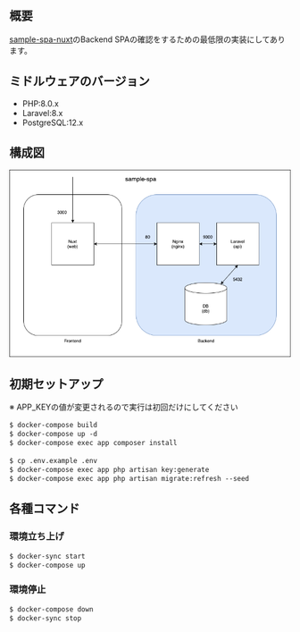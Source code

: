 ## 概要
[sample-spa-nuxt](https://github.com/nagi125/sample-spa-nuxt)のBackend
SPAの確認をするための最低限の実装にしてあります。

## ミドルウェアのバージョン
- PHP:8.0.x
- Laravel:8.x
- PostgreSQL:12.x

## 構成図
![構成図](./.doc/images/backend.png)

## 初期セットアップ
※ APP_KEYの値が変更されるので実行は初回だけにしてください
```
$ docker-compose build
$ docker-compose up -d
$ docker-compose exec app composer install

$ cp .env.example .env
$ docker-compose exec app php artisan key:generate
$ docker-compose exec app php artisan migrate:refresh --seed
```

## 各種コマンド
### 環境立ち上げ
```
$ docker-sync start
$ docker-compose up
```

### 環境停止
```
$ docker-compose down
$ docker-sync stop
```
